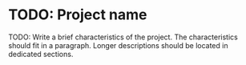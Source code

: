 # TODO: Project name

TODO: Write a brief characteristics of the project. The characteristics should fit in a paragraph. Longer descriptions should be located in dedicated sections.
